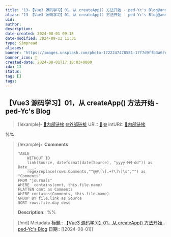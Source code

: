 ```yaml
---
title: "13-【Vue3 源码学习】01，从 createApp() 方法开始 - ped-Yc's Blog@annote"
alias: "13-【Vue3 源码学习】01，从 createApp() 方法开始 - ped-Yc's Blog@annote"
uid: 
author: 
description: 
date-created: 2024-08-01 09:18
date-modified: 2024-09-13 11:31
type: Simpread
aliases: 
banner: "https://images.unsplash.com/photo-1722247478581-17f7d9ffb3a6?crop=entropy&cs=srgb&fm=jpg&ixid=M3w0Njc1ODd8MHwxfHJhbmRvbXx8fHx8fHwxfHwxNzIyNTAzODc1fA&ixlib=rb-4.0.3&q=85&fit=crop&w=1284&max-h=540 "
banner_icon: 🔖
created-date: 2024-08-01T17:18:03+0800
idx: 13
status: 
tag: []
tags: 
---
```


## 【Vue3 源码学习】01，从 createApp() 方法开始 - ped-Yc's Blog

> [!example]- [🧷内部链接](<http://localhost:7026/unread/13>) [🌐外部链接](<https://ped-yc.github.io/2022/06/03/vueSourceCodeStudy01/>)
> URI:: [🧷](<http://localhost:7026/unread/13>) [🌐](<https://ped-yc.github.io/2022/06/03/vueSourceCodeStudy01/>)
> intURI:: [🧷内部链接](<http://localhost:7026/reading/13>)

%%

> [!example]+ **Comments**
>
> ```dataview
> TABLE 
>     WITHOUT ID
>     link(Source, dateformat(date(Source), "yyyy-MM-dd")) as Date___, 
>     regexreplace(rows.Comments,"^@@\[\[.+?\]\]\s","") as "Comments"
> FROM "journals"
> WHERE  contains(cmnt, this.file.name)
> FLATTEN cmnt as Comments
> WHERE contains(Comments, this.file.name)
> GROUP BY file.link as Source
> SORT rows.file.day desc
> ```
>  **Description**::
%%

> [!md] Metadata
> **标题**:: [【Vue3 源码学习】01，从 createApp() 方法开始 - ped-Yc's Blog](https://ped-yc.github.io/2022/06/03/vueSourceCodeStudy01/)
> **日期**:: [[2024-08-01]]
